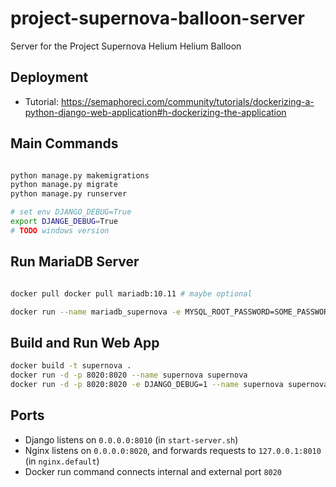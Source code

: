 # project-supernova-balloon-server
 Server for the Project Supernova Helium Helium Balloon

## Deployment
* Tutorial: https://semaphoreci.com/community/tutorials/dockerizing-a-python-django-web-application#h-dockerizing-the-application

## Main Commands
```bash

python manage.py makemigrations
python manage.py migrate
python manage.py runserver

# set env DJANGO_DEBUG=True
export DJANGE_DEBUG=True
# TODO windows version
```

## Run MariaDB Server
```bash

docker pull docker pull mariadb:10.11 # maybe optional

docker run --name mariadb_supernova -e MYSQL_ROOT_PASSWORD=SOME_PASSWORD_HERE -p 3306:3306 -d docker.io/library/mariadb:10.11

```

## Build and Run Web App
```bash
docker build -t supernova .
docker run -d -p 8020:8020 --name supernova supernova
docker run -d -p 8020:8020 -e DJANGO_DEBUG=1 --name supernova supernova # debug mode
```

## Ports
* Django listens on `0.0.0.0:8010` (in `start-server.sh`)
* Nginx listens on `0.0.0.0:8020`, and forwards requests to `127.0.0.1:8010` (in `nginx.default`)
* Docker run command connects internal and external port `8020`
